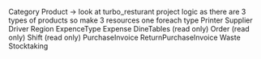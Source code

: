 Category
Product -> look at turbo_resturant project logic  as there are 3 types of products so make 3 resources one foreach type
Printer
Supplier
Driver
Region
ExpenceType
Expense
DineTables (read only)
Order (read only)
Shift (read only)
PurchaseInvoice 
ReturnPurchaseInvoice
Waste
Stocktaking